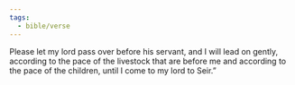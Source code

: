```yaml
---
tags:
  - bible/verse
---
```

Please let my lord pass over before his servant, and I will lead on gently, according to the pace of the livestock that are before me and according to the pace of the children, until I come to my lord to Seir.”